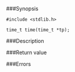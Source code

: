 ###Synopsis

`#include <stdlib.h>`

`time_t time(time_t *tp);`

###Description

###Return value

###Errors